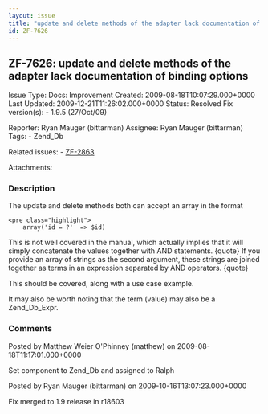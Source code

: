 ```yaml
---
layout: issue
title: "update and delete methods of the adapter lack documentation of binding options"
id: ZF-7626
---
```


ZF-7626: update and delete methods of the adapter lack documentation of binding options
---------------------------------------------------------------------------------------

 Issue Type: Docs: Improvement Created: 2009-08-18T10:07:29.000+0000 Last Updated: 2009-12-21T11:26:02.000+0000 Status: Resolved Fix version(s): - 1.9.5 (27/Oct/09)
 
 Reporter:  Ryan Mauger (bittarman)  Assignee:  Ryan Mauger (bittarman)  Tags: - Zend\_Db
 
 Related issues: - [ZF-2863](/issues/browse/ZF-2863)
 
 Attachments: 
### Description

The update and delete methods both can accept an array in the format

 
    <pre class="highlight">
        array('id = ?'  => $id)


This is not well covered in the manual, which actually implies that it will simply concatenate the values together with AND statements. {quote} If you provide an array of strings as the second argument, these strings are joined together as terms in an expression separated by AND operators. {quote}

This should be covered, along with a use case example.

It may also be worth noting that the term (value) may also be a Zend\_Db\_Expr.

 

 

### Comments

Posted by Matthew Weier O'Phinney (matthew) on 2009-08-18T11:17:01.000+0000

Set component to Zend\_Db and assigned to Ralph

 

 

Posted by Ryan Mauger (bittarman) on 2009-10-16T13:07:23.000+0000

Fix merged to 1.9 release in r18603

 

 